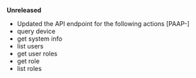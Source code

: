 **Unreleased**
* Updated the API endpoint for the following actions [PAAP-]
* query device
* get system info
* list users
* get user roles
* get role
* list roles
